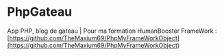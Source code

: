 # PhpGateau
App PHP, blog de gateau | Pour ma formation HumanBooster
FrameWork : [https://github.com/TheMaxium69/PhpMyFrameWorkObject](https://github.com/TheMaxium69/PhpMyFrameWorkObject)
